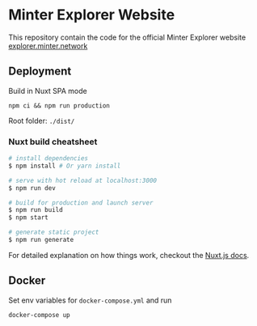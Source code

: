 # Minter Explorer Website

This repository contain the code for the official Minter Explorer website [explorer.minter.network](https://explorer.minter.network)


## Deployment

Build in Nuxt SPA mode
```
npm ci && npm run production
```
Root folder: `./dist/`


### Nuxt build cheatsheet

``` bash
# install dependencies
$ npm install # Or yarn install

# serve with hot reload at localhost:3000
$ npm run dev

# build for production and launch server
$ npm run build
$ npm start

# generate static project
$ npm run generate
```

For detailed explanation on how things work, checkout the [Nuxt.js docs](https://github.com/nuxt/nuxt.js).

## Docker

Set env variables for `docker-compose.yml` and run 
```bash
docker-compose up
```
